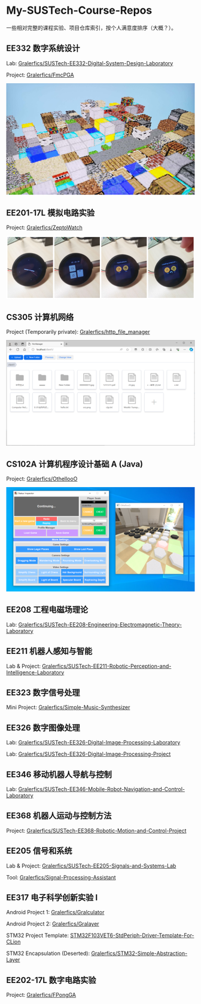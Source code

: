 # My-SUSTech-Course-Repos
一些相对完整的课程实验、项目仓库索引，按个人满意度排序（大概？）。



## EE332 数字系统设计
Lab: [Gralerfics/SUSTech-EE332-Digital-System-Design-Laboratory](https://github.com/Gralerfics/SUSTech-EE332-Digital-System-Designing-Laboratory)

Project: [Gralerfics/FmcPGA](https://github.com/Gralerfics/FmcPGA)

![](./imgs/FmcPGA.jpg)



## EE201-17L 模拟电路实验
Project: [Gralerfics/ZeptoWatch](https://github.com/Gralerfics/ZeptoWatch)

![](./imgs/ZeptoWatch.png)



## CS305 计算机网络
Project (Temporarily private): [Gralerfics/http_file_manager](https://github.com/Gralerfics/http_file_manager)

![](./imgs/http_file_manager.png)



## CS102A 计算机程序设计基础 A (Java)
Project: [Gralerfics/OthellooO](https://github.com/Gralerfics/OthellooO)

![](./imgs/OthellooO.png)



## EE208 工程电磁场理论
Lab: [Gralerfics/SUSTech-EE208-Engineering-Electromagnetic-Theory-Laboratory](https://github.com/Gralerfics/SUSTech-EE208-Engineering-Electromagnetic-Theory-Laboratory)



## EE211 机器人感知与智能
Lab & Project: [Gralerfics/SUSTech-EE211-Robotic-Perception-and-Intelligence-Laboratory](https://github.com/Gralerfics/SUSTech-EE211-Robotic-Perception-and-Intelligence-Laboratory)



## EE323 数字信号处理
Mini Project: [Gralerfics/Simple-Music-Synthesizer](https://github.com/Gralerfics/Simple-Music-Synthesizer)



## EE326 数字图像处理
Lab: [Gralerfics/SUSTech-EE326-Digital-Image-Processing-Laboratory](https://github.com/Gralerfics/SUSTech-EE326-Digital-Image-Processing-Laboratory)

Lab: [Gralerfics/SUSTech-EE326-Digital-Image-Processing-Project](https://github.com/Gralerfics/SUSTech-EE326-Digital-Image-Processing-Project)



## EE346 移动机器人导航与控制
Lab: [Gralerfics/SUSTech-EE346-Mobile-Robot-Navigation-and-Control-Laboratory](https://github.com/Gralerfics/SUSTech-EE346-Mobile-Robot-Navigation-and-Control-Laboratory)



## EE368 机器人运动与控制方法
Project: [Gralerfics/SUSTech-EE368-Robotic-Motion-and-Control-Project](https://github.com/Gralerfics/SUSTech-EE368-Robotic-Motion-and-Control-Project)



## EE205 信号和系统
Lab & Project: [Gralerfics/SUSTech-EE205-Signals-and-Systems-Lab](https://github.com/Gralerfics/SUSTech-EE205-Signals-and-Systems-Lab)

Tool: [Gralerfics/Signal-Processing-Assistant](https://github.com/Gralerfics/Signal-Processing-Assistant)



## EE317 电子科学创新实验 I
Android Project 1: [Gralerfics/Gralculator](https://github.com/Gralerfics/Gralculator)

Android Project 2: [Gralerfics/Gralayer](https://github.com/Gralerfics/Gralayer)

STM32 Project Template: [STM32F103VET6-StdPeriph-Driver-Template-For-CLion](https://github.com/Gralerfics/STM32F103VET6-StdPeriph-Driver-Template-For-CLion)

STM32 Encapsulation (Deserted): [Gralerfics/STM32-Simple-Abstraction-Layer](https://github.com/Gralerfics/STM32-Simple-Abstraction-Layer)



## EE202-17L 数字电路实验
Project: [Gralerfics/FPongGA](https://github.com/Gralerfics/FPongGA)



